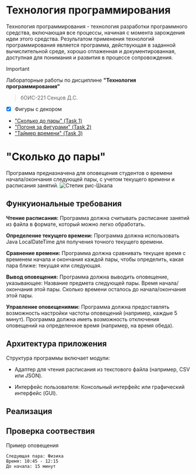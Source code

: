 # Технология программирования
Технология программирования - технология разработки программного средства, включающая все процессы, начиная с момента зарождения идеи этого средства. Результатом применения технологий программирования является программа, действующая в заданной вычислительной среде, хорошо отлаженная и документированная, доступная для понимания и развития в процессе сопровождения.

> [!IMPORTANT]
> Лабораторные работы по дисциплине __"Технология программирования"__
> > бОИС-221 Сенцов Д.С.
- [x] Фигуры с декором
- ["Сколько до пары" (Task 1)](https://github.com/gedjien/bois221_javafx_sn/tree/prTask_NowLesson)
- ["Погоня за фигурами" (Task 2)](https://github.com/gedjien/bois221_javafx_sn/edit/prTask_Сhase-for-figures)
- ["Таймер времени" (Task 3)](https://github.com/gedjien/bois221_javafx_sn/tree/prTask_TimerServer)

# "Сколько до пары"

Программа предназначена для оповещения студентов о времени начала/окончания следующей пары, с учетом текущего времени и расписания занятий.
![Степик рис-Шкала]()


## Функуиональные требования

**Чтение расписания:** Программа должна считывать расписание занятий из файла в формате, который можно легко обработать. 
 
**Определение текущего времени:** Программа должна использовать Java LocalDateTime для получения точного текущего времени.
 
**Сравнение времени:** Программа должна сравнивать текущее время с временем начала и окончания каждой пары, чтобы определить, какая пара ближе: текущая или следующая.
 
**Вывод оповещения:** Программа должна выводить оповещение, указывающее:
     Название предмета следующей пары.
     Время начала/окончания этой пары.
     Сколько времени осталось до начала/окончания этой пары.
 
**Управление оповещениями:**
     Программа должна предоставлять возможность настройки частоты оповещений (например, каждые 5 минут).
     Программа должна иметь возможность отключения оповещений на определенное время (например, на время обеда).

## Архитектура приложения

Структура программы включает модули:

- Адаптер для чтения расписания из текстового файла (например, CSV или JSON).

- Интерфейс пользователя: Консольный интерфейс или графический интерфейс (GUI).



## Реализация



## Проверка соотвествия

Пример оповещения

```
Следующая пара: Физика
Время: 10:45 - 12:15
До начала: 15 минут
```
